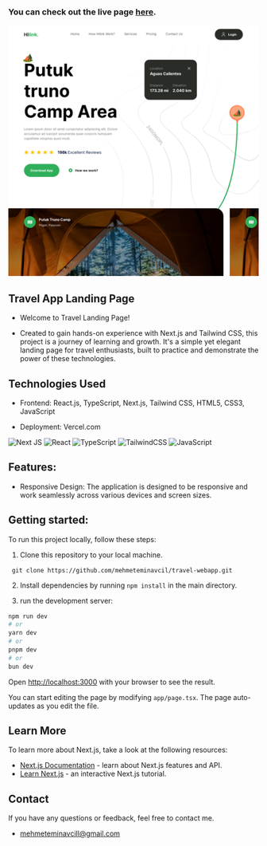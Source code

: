 ###

### You can check out the live page [here](https://travel-webapp-two.vercel.app/).

![Travel-App](https://github.com/mehmeteminavcil/travel-webapp/blob/main/public/Travel.png?raw=true)

## Travel App Landing Page

- Welcome to Travel Landing Page!

- Created to gain hands-on experience with Next.js and Tailwind CSS, this project is a journey of learning and growth. It's a simple yet elegant landing page for travel enthusiasts, built to practice and demonstrate the power of these technologies.

## Technologies Used

- Frontend: React.js, TypeScript, Next.js, Tailwind CSS, HTML5, CSS3, JavaScript

- Deployment: Vercel.com

![Next JS](https://img.shields.io/badge/Next-black?style=for-the-badge&logo=next.js&logoColor=white)
![React](https://img.shields.io/badge/react-%2320232a.svg?style=for-the-badge&logo=react&logoColor=%2361DAFB)
![TypeScript](https://img.shields.io/badge/typescript-%23007ACC.svg?style=for-the-badge&logo=typescript&logoColor=white)
![TailwindCSS](https://img.shields.io/badge/tailwindcss-%2338B2AC.svg?style=for-the-badge&logo=tailwind-css&logoColor=white)
![JavaScript](https://img.shields.io/badge/javascript-%23323330.svg?style=for-the-badge&logo=javascript&logoColor=%23F7DF1E)

## Features:

- Responsive Design: The application is designed to be responsive and work seamlessly across various devices and screen sizes.

## Getting started:

To run this project locally, follow these steps:

1. Clone this repository to your local machine.

```
 git clone https://github.com/mehmeteminavcil/travel-webapp.git
```

2. Install dependencies by running `npm install` in the main directory.

3. run the development server:

```bash
npm run dev
# or
yarn dev
# or
pnpm dev
# or
bun dev
```

Open [http://localhost:3000](http://localhost:3000) with your browser to see the result.

You can start editing the page by modifying `app/page.tsx`. The page auto-updates as you edit the file.

## Learn More

To learn more about Next.js, take a look at the following resources:

- [Next.js Documentation](https://nextjs.org/docs) - learn about Next.js features and API.
- [Learn Next.js](https://nextjs.org/learn) - an interactive Next.js tutorial.

## Contact

If you have any questions or feedback, feel free to contact me.

- [mehmeteminavcill@gmail.com](mailto:mehmeteminavcill@gmail.com)
